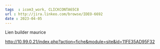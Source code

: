 ```yaml
---
tags  : icom3_work, CLICKCONTA65C8
url : http://jira.linkeo.com/browse/IDEO-6692
date : 2023-04-05
---
```


Lien builder maurice 

http://10.99.0.21/index.php?action=fiche&module=site&id=11FE35AD95F32

